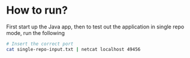 # How to run?
First start up the Java app, then to test out the application in single repo mode, run the following

```bash
# Insert the correct port
cat single-repo-input.txt | netcat localhost 49456 
```
